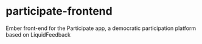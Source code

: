 participate-frontend
====================

Ember front-end for the Participate app, a democratic participation platform based on LiquidFeedback
